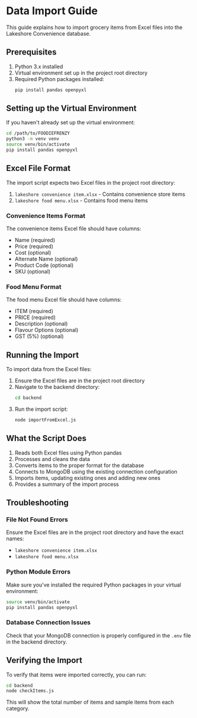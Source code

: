 # Data Import Guide

This guide explains how to import grocery items from Excel files into the Lakeshore Convenience database.

## Prerequisites

1. Python 3.x installed
2. Virtual environment set up in the project root directory
3. Required Python packages installed:
   ```bash
   pip install pandas openpyxl
   ```

## Setting up the Virtual Environment

If you haven't already set up the virtual environment:

```bash
cd /path/to/FOODIEFRENZY
python3 -m venv venv
source venv/bin/activate
pip install pandas openpyxl
```

## Excel File Format

The import script expects two Excel files in the project root directory:

1. `lakeshore convenience item.xlsx` - Contains convenience store items
2. `lakeshore food menu.xlsx` - Contains food menu items

### Convenience Items Format

The convenience items Excel file should have columns:

- Name (required)
- Price (required)
- Cost (optional)
- Alternate Name (optional)
- Product Code (optional)
- SKU (optional)

### Food Menu Format

The food menu Excel file should have columns:

- ITEM (required)
- PRICE (required)
- Description (optional)
- Flavour Options (optional)
- GST (5%) (optional)

## Running the Import

To import data from the Excel files:

1. Ensure the Excel files are in the project root directory
2. Navigate to the backend directory:
   ```bash
   cd backend
   ```
3. Run the import script:
   ```bash
   node importFromExcel.js
   ```

## What the Script Does

1. Reads both Excel files using Python pandas
2. Processes and cleans the data
3. Converts items to the proper format for the database
4. Connects to MongoDB using the existing connection configuration
5. Imports items, updating existing ones and adding new ones
6. Provides a summary of the import process

## Troubleshooting

### File Not Found Errors

Ensure the Excel files are in the project root directory and have the exact names:

- `lakeshore convenience item.xlsx`
- `lakeshore food menu.xlsx`

### Python Module Errors

Make sure you've installed the required Python packages in your virtual environment:

```bash
source venv/bin/activate
pip install pandas openpyxl
```

### Database Connection Issues

Check that your MongoDB connection is properly configured in the `.env` file in the backend directory.

## Verifying the Import

To verify that items were imported correctly, you can run:

```bash
cd backend
node checkItems.js
```

This will show the total number of items and sample items from each category.
